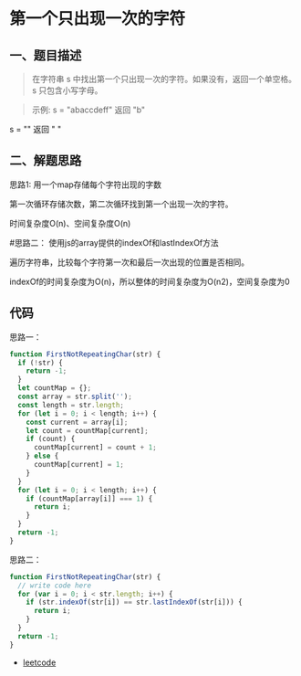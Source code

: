 # 第一个只出现一次的字符
## 一、题目描述
> 在字符串 s 中找出第一个只出现一次的字符。如果没有，返回一个单空格。 s 只包含小写字母。

> 示例:
s = "abaccdeff"
返回 "b"

s = "" 
返回 " "

## 二、解题思路
思路1:
用一个map存储每个字符出现的字数

第一次循环存储次数，第二次循环找到第一个出现一次的字符。

时间复杂度O(n)、空间复杂度O(n)

#思路二：
使用js的array提供的indexOf和lastIndexOf方法

遍历字符串，比较每个字符第一次和最后一次出现的位置是否相同。

indexOf的时间复杂度为O(n)，所以整体的时间复杂度为O(n2)，空间复杂度为0

## 代码

思路一：

```js
function FirstNotRepeatingChar(str) {
  if (!str) {
    return -1;
  }
  let countMap = {};
  const array = str.split('');
  const length = str.length;
  for (let i = 0; i < length; i++) {
    const current = array[i];
    let count = countMap[current];
    if (count) {
      countMap[current] = count + 1;
    } else {
      countMap[current] = 1;
    }
  }
  for (let i = 0; i < length; i++) {
    if (countMap[array[i]] === 1) {
      return i;
    }
  }
  return -1;
}
```

思路二：
```js
function FirstNotRepeatingChar(str) {
  // write code here
  for (var i = 0; i < str.length; i++) {
    if (str.indexOf(str[i]) == str.lastIndexOf(str[i])) {
      return i;
    }
  }
  return -1;
}
```

- [leetcode](https://leetcode-cn.com/problems/di-yi-ge-zhi-chu-xian-yi-ci-de-zi-fu-lcof)